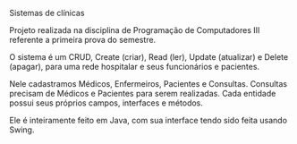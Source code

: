 Sistemas de clínicas

Projeto realizada na disciplina de Programação de Computadores III referente a primeira prova do semestre.

O sistema é um CRUD, Create (criar), Read (ler), Update (atualizar) e Delete (apagar), para uma rede hospitalar e seus funcionários e pacientes. 

Nele cadastramos Médicos, Enfermeiros, Pacientes e Consultas. Consultas precisam de Médicos e Pacientes para serem realizadas. Cada entidade possui seus próprios campos, interfaces e métodos.

Ele é inteiramente feito em Java, com sua interface tendo sido feita usando Swing.

